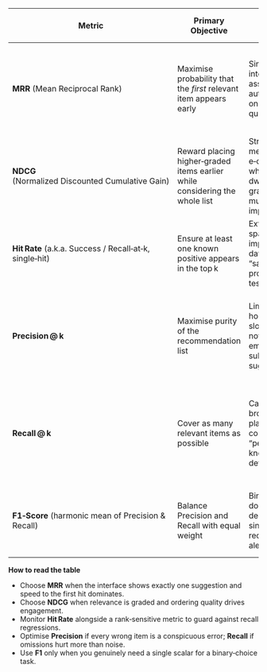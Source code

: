 | Metric                                                  | Primary Objective                                                           | Best‑fit Scenarios (examples)                                                                     | Rank Sensitivity                                          | Key Limitations                                                                  |
| ------------------------------------------------------- | --------------------------------------------------------------------------- | ------------------------------------------------------------------------------------------------- | --------------------------------------------------------- | -------------------------------------------------------------------------------- |
| **MRR** (Mean Reciprocal Rank)                          | Maximise probability that the *first* relevant item appears early           | Single‑choice interfaces: voice assistants, FAQ auto‑completion, one‑shot “next question” hints   | **High** – only the first relevant item counts (1 ⁄ rank) | Ignores additional relevant items; unstable when many users have zero positives  |
| **NDCG** (Normalized Discounted Cumulative Gain)        | Reward placing higher‑graded items earlier while considering the whole list | Streaming media, e‑commerce where ratings or dwell‑time are graded; multi‑level implicit feedback | **High** – logarithmic discount across positions          | Reduces to Hit Rate when relevance is binary; more costly to compute             |
| **Hit Rate** (a.k.a. Success / Recall‑at‑k, single‑hit) | Ensure at least one known positive appears in the top k                     | Extremely sparse implicit‑feedback data; recall “safety net” in production A/B tests              | **None** (position within top k ignored)                  | Cannot distinguish position 1 vs position k; insensitive to ranking quality      |
| **Precision @ k**                                       | Maximise purity of the recommendation list                                  | Limited‑slot UIs: home‑page hero slots, push notifications, email subject‑line suggestions        | **Position‑independent** within k                         | Penalises recall in long‑tail domains; may mislead when very few positives exist |
| **Recall @ k**                                          | Cover as many relevant items as possible                                    | Catalogue browsing, playlist continuation, “people you may know,” fraud detection                 | **Position‑independent** within k                         | Can be low even for good models when item space is huge; ignores false positives |
| **F1‑Score** (harmonic mean of Precision & Recall)      | Balance Precision and Recall with equal weight                              | Binary “send / don’t send” decisions; single‑item recommend / alert systems                       | Inherits properties of Precision & Recall                 | Assumes equal cost of false + / false –; less interpretable for ranked lists     |

**How to read the table**

* Choose **MRR** when the interface shows exactly one suggestion and speed to the first hit dominates.
* Choose **NDCG** when relevance is graded and ordering quality drives engagement.
* Monitor **Hit Rate** alongside a rank‑sensitive metric to guard against recall regressions.
* Optimise **Precision** if every wrong item is a conspicuous error; **Recall** if omissions hurt more than noise.
* Use **F1** only when you genuinely need a single scalar for a binary‑choice task.
